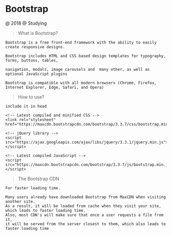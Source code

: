 # Bootstrap
@ 2018
@ Studying

> What is Bootstrap?

    Bootstrap is a free front-end framework with the ability to easily create responsive designs.
    
    Bootstrap includes HTML and CSS based design templates for typography, forms, buttons, tables, 
    
    navigation, modals, image carousels and  many other, as well as optional JavaScript plugins 
    
    Bootstrap is compatible with all modern browsers (Chrome, Firefox, Internet Explorer, Edge, Safari, and Opera)

> How to use?
    
    include it in head 
    
    <!-- Latest compiled and minified CSS -->
    <link rel="stylesheet" href="https://maxcdn.bootstrapcdn.com/bootstrap/3.3.7/css/bootstrap.min.css">

    <!-- jQuery library -->
    <script src="https://ajax.googleapis.com/ajax/libs/jquery/3.3.1/jquery.min.js"></script>

    <!-- Latest compiled JavaScript -->
    <script src="https://maxcdn.bootstrapcdn.com/bootstrap/3.3.7/js/bootstrap.min.js"></script> 

> The Bootstrap CDN
   
    For faster loading time.
    
    Many users already have downloaded Bootstrap from MaxCDN when visiting another site. 
    As a result, it will be loaded from cache when they visit your site, which leads to faster loading time. 
    Also, most CDN's will make sure that once a user requests a file from it, 
    it will be served from the server closest to them, which also leads to faster loading time
